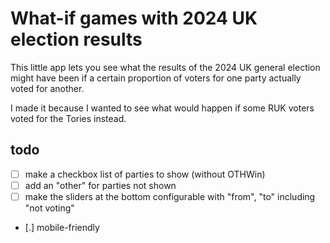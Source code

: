 # What-if games with 2024 UK election results

This little app lets you see what the results of the 2024 UK general election might have been if a
certain proportion of voters for one party actually voted for another.

I made it because I wanted to see what would happen if some RUK voters voted for the Tories instead.

## todo

- [ ] make a checkbox list of parties to show (without OTHWin)
- [ ] add an "other" for parties not shown
- [ ] make the sliders at the bottom configurable with "from", "to" including "not voting"
- [.] mobile-friendly

